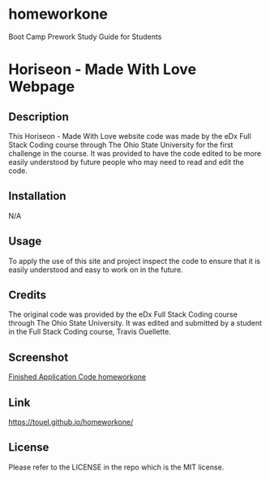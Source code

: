 # homeworkone
Boot Camp Prework Study Guide for Students
# Horiseon - Made With Love Webpage

## Description

This Horiseon - Made With Love website code was made by the eDx Full Stack Coding course through The Ohio State University for the first challenge in the course. It was provided to have the code edited to be more easily understood by future people who may need to read and edit the code. 

## Installation

N/A

## Usage

To apply the use of this site and project inspect the code to ensure that it is easily understood and easy to work on in the future.

## Credits

The original code was provided by the eDx Full Stack Coding course through The Ohio State University. It was edited and submitted by a student in the Full Stack Coding course, Travis Ouellette.

## Screenshot 

[Finished Application Code homeworkone](https://user-images.githubusercontent.com/131465517/236370956-68519592-41a8-4442-b66c-f865cbe096ce.png)

## Link
https://touel.github.io/homeworkone/


## License

Please refer to the LICENSE in the repo which is the MIT license.

